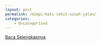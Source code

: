 ```yaml
---
layout: post
permalink: /mimpi-kaki-sakit-susah-jalan/
categories:
    - Uncategorized
---
```


[Baca Selengkapnya](/04)